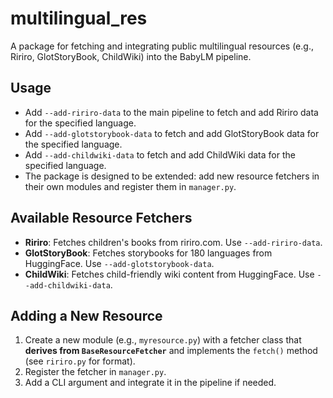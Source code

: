 # multilingual_res

A package for fetching and integrating public multilingual resources (e.g., Ririro, GlotStoryBook, ChildWiki) into the BabyLM pipeline.

## Usage

- Add `--add-ririro-data` to the main pipeline to fetch and add Ririro data for the specified language.
- Add `--add-glotstorybook-data` to fetch and add GlotStoryBook data for the specified language.
- Add `--add-childwiki-data` to fetch and add ChildWiki data for the specified language.
- The package is designed to be extended: add new resource fetchers in their own modules and register them in `manager.py`.

## Available Resource Fetchers

- **Ririro**: Fetches children's books from ririro.com. Use `--add-ririro-data`.
- **GlotStoryBook**: Fetches storybooks for 180 languages from HuggingFace. Use `--add-glotstorybook-data`.
- **ChildWiki**: Fetches child-friendly wiki content from HuggingFace. Use `--add-childwiki-data`.

## Adding a New Resource

1. Create a new module (e.g., `myresource.py`) with a fetcher class that **derives from `BaseResourceFetcher`** and implements the `fetch()` method (see `ririro.py` for format).
2. Register the fetcher in `manager.py`.
3. Add a CLI argument and integrate it in the pipeline if needed.
